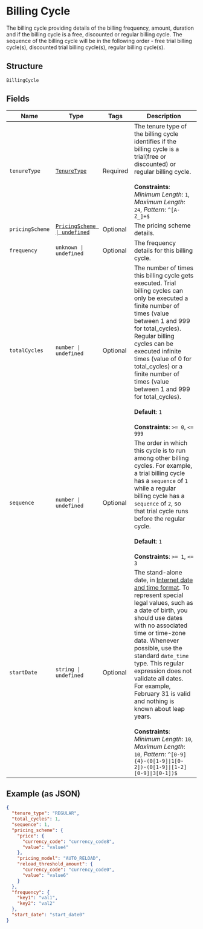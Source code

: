 
# Billing Cycle

The billing cycle providing details of the billing frequency, amount, duration and if the billing cycle is a free, discounted or regular billing cycle. The sequence of the billing cycle will be in the following order - free trial billing cycle(s), discounted trial billing cycle(s), regular billing cycle(s).

## Structure

`BillingCycle`

## Fields

| Name | Type | Tags | Description |
|  --- | --- | --- | --- |
| `tenureType` | [`TenureType`](../../doc/models/tenure-type.md) | Required | The tenure type of the billing cycle identifies if the billing cycle is a trial(free or discounted) or regular billing cycle.<br><br>**Constraints**: *Minimum Length*: `1`, *Maximum Length*: `24`, *Pattern*: `^[A-Z_]+$` |
| `pricingScheme` | [`PricingScheme \| undefined`](../../doc/models/pricing-scheme.md) | Optional | The pricing scheme details. |
| `frequency` | `unknown \| undefined` | Optional | The frequency details for this billing cycle. |
| `totalCycles` | `number \| undefined` | Optional | The number of times this billing cycle gets executed. Trial billing cycles can only be executed a finite number of times (value between 1 and 999 for total_cycles). Regular billing cycles can be executed infinite times (value of 0 for total_cycles) or a finite number of times (value between 1 and 999 for total_cycles).<br><br>**Default**: `1`<br><br>**Constraints**: `>= 0`, `<= 999` |
| `sequence` | `number \| undefined` | Optional | The order in which this cycle is to run among other billing cycles. For example, a trial billing cycle has a `sequence` of `1` while a regular billing cycle has a `sequence` of `2`, so that trial cycle runs before the regular cycle.<br><br>**Default**: `1`<br><br>**Constraints**: `>= 1`, `<= 3` |
| `startDate` | `string \| undefined` | Optional | The stand-alone date, in [Internet date and time format](https://tools.ietf.org/html/rfc3339#section-5.6). To represent special legal values, such as a date of birth, you should use dates with no associated time or time-zone data. Whenever possible, use the standard `date_time` type. This regular expression does not validate all dates. For example, February 31 is valid and nothing is known about leap years.<br><br>**Constraints**: *Minimum Length*: `10`, *Maximum Length*: `10`, *Pattern*: `^[0-9]{4}-(0[1-9]\|1[0-2])-(0[1-9]\|[1-2][0-9]\|3[0-1])$` |

## Example (as JSON)

```json
{
  "tenure_type": "REGULAR",
  "total_cycles": 1,
  "sequence": 1,
  "pricing_scheme": {
    "price": {
      "currency_code": "currency_code8",
      "value": "value4"
    },
    "pricing_model": "AUTO_RELOAD",
    "reload_threshold_amount": {
      "currency_code": "currency_code0",
      "value": "value6"
    }
  },
  "frequency": {
    "key1": "val1",
    "key2": "val2"
  },
  "start_date": "start_date0"
}
```

